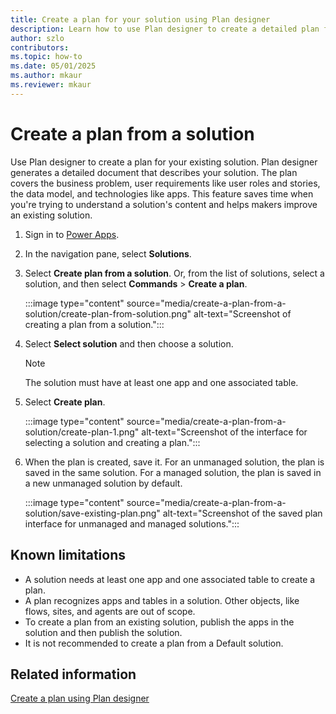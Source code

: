 ```yaml
---  
title: Create a plan for your solution using Plan designer  
description: Learn how to use Plan designer to create a detailed plan for your existing solution, including business problems, user requirements, data models, and technology stacks.  
author: szlo  
contributors:  
ms.topic: how-to  
ms.date: 05/01/2025  
ms.author: mkaur  
ms.reviewer: mkaur  
---  
```


# Create a plan from a solution

Use Plan designer to create a plan for your existing solution. Plan designer generates a detailed document that describes your solution. The plan covers the business problem, user requirements like user roles and stories, the data model, and technologies like apps. This feature saves time when you're trying to understand a solution's content and helps makers improve an existing solution.

1. Sign in to [Power Apps](https://make.powerapps.com).
1. In the navigation pane, select **Solutions**.
1. Select **Create plan from a solution**. Or, from the list of solutions, select a solution, and then select **Commands** > **Create a plan**.

    :::image type="content" source="media/create-a-plan-from-a-solution/create-plan-from-solution.png" alt-text="Screenshot of creating a plan from a solution.":::

1. Select **Select solution** and then choose a solution.
    
    > [!NOTE]  
    > The solution must have at least one app and one associated table.  

1. Select **Create plan**.

    :::image type="content" source="media/create-a-plan-from-a-solution/create-plan-1.png" alt-text="Screenshot of the interface for selecting a solution and creating a plan.":::

1. When the plan is created, save it. For an unmanaged solution, the plan is saved in the same solution. For a managed solution, the plan is saved in a new unmanaged solution by default.

    :::image type="content" source="media/create-a-plan-from-a-solution/save-existing-plan.png" alt-text="Screenshot of the saved plan interface for unmanaged and managed solutions.":::

## Known limitations

- A solution needs at least one app and one associated table to create a plan.
- A plan recognizes apps and tables in a solution. Other objects, like flows, sites, and agents are out of scope.
- To create a plan from an existing solution, publish the apps in the solution and then publish the solution.
- It is not recommended to create a plan from a Default solution.

## Related information

[Create a plan using Plan designer](create-plan.md)
